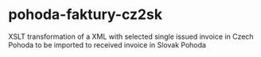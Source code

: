 # pohoda-faktury-cz2sk
XSLT transformation of a XML with selected single issued invoice in Czech Pohoda to be imported to received invoice in Slovak Pohoda
